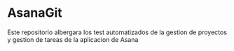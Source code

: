 # AsanaGit
Este repositorio albergara los test automatizados de la gestion de proyectos y gestion de tareas de la aplicacion de Asana
